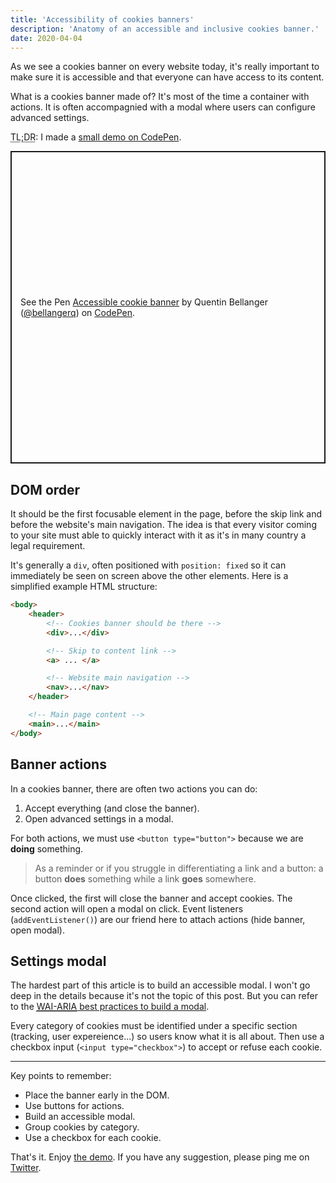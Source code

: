 ```yaml
---
title: 'Accessibility of cookies banners'
description: 'Anatomy of an accessible and inclusive cookies banner.'
date: 2020-04-04
---
```


As we see a cookies banner on every website today, it's really important to make sure it is accessible and that everyone can have access to its content.

What is a cookies banner made of? It's most of the time a container with actions. It is often accompagnied with a modal where users can configure advanced settings.

<abbr title="Too long; didn't read">TL;DR</abbr>: I made a [small demo on CodePen](https://codepen.io/bellangerq/full/vYOwpvm).

<p class="codepen" data-height="500" data-theme-id="dark" data-default-tab="result" data-user="bellangerq" data-slug-hash="vYOwpvm" style="height: 500px; box-sizing: border-box; display: flex; align-items: center; justify-content: center; border: 2px solid; margin: 1em 0; padding: 1em;" data-pen-title="Accessible cookie banner">
  <span>See the Pen <a href="https://codepen.io/bellangerq/pen/vYOwpvm">
  Accessible cookie banner</a> by Quentin Bellanger (<a href="https://codepen.io/bellangerq">@bellangerq</a>)
  on <a href="https://codepen.io">CodePen</a>.</span>
</p>
<script async src="https://static.codepen.io/assets/embed/ei.js"></script>

## DOM order

It should be the first focusable element in the page, before the skip link and before the website's main navigation. The idea is that every visitor coming to your site must able to quickly interact with it as it's in many country a legal requirement.

It's generally a `div`, often positioned with `position: fixed` so it can immediately be seen on screen above the other elements. Here is a simplified example HTML structure:

```html
<body>
	<header>
		<!-- Cookies banner should be there -->
		<div>...</div>

		<!-- Skip to content link -->
		<a> ... </a>

		<!-- Website main navigation -->
		<nav>...</nav>
	</header>

	<!-- Main page content -->
	<main>...</main>
</body>
```

## Banner actions

In a cookies banner, there are often two actions you can do:

1. Accept everything (and close the banner).
2. Open advanced settings in a modal.

For both actions, we must use `<button type="button">` because we are **doing** something.

> As a reminder or if you struggle in differentiating a link and a button: a button **does** something while a link **goes** somewhere.

Once clicked, the first will close the banner and accept cookies. The second action will open a modal on click. Event listeners (`addEventListener()`) are our friend here to attach actions (hide banner, open modal).

## Settings modal

The hardest part of this article is to build an accessible modal. I won't go deep in the details because it's not the topic of this post. But you can refer to the [<abbr title="Web Accessibility Initiative - Accessible Rich Internet Applications">WAI-ARIA</abbr> best practices to build a modal](https://www.w3.org/TR/wai-aria-practices/examples/dialog-modal/dialog.html).

Every category of cookies must be identified under a specific section (tracking, user expereience...) so users know what it is all about. Then use a checkbox input (`<input type="checkbox">`) to accept or refuse each cookie.

---

Key points to remember:

- Place the banner early in the DOM.
- Use buttons for actions.
- Build an accessible modal.
- Group cookies by category.
- Use a checkbox for each cookie.

That's it. Enjoy [the demo](https://codepen.io/bellangerq/full/vYOwpvm). If you have any suggestion, please ping me on [Twitter](https://twitter.com/bellanger_q).
